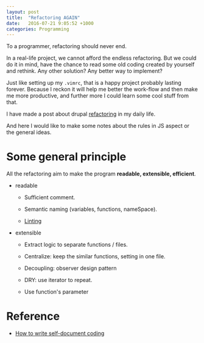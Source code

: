 ```yaml
---
layout: post
title:  "Refactoring AGAIN"
date:   2016-07-21 9:05:52 +1000
categories: Programming
---
```


To a programmer, refactoring should never end. 

In a real-life project, we cannot afford the endless refactoring. But we could do it in mind, have the chance to read some old coding created by yourself and rethink. Any other solution? Any better way to implement?

Just like setting up my `.vimrc`, that is a happy project probably lasting forever. Because I reckon it will help me better the work-flow and then make me more productive, and further more I could learn some cool stuff from that.

I have made a post about drupal [refactoring](http://ericatsydney.github.io/programming/2016/05/23/refactoring.html) in my daily life.
 
And here I would like to make some notes about the rules in JS aspect or the general ideas.

Some general principle
======================
All the refactoring aim to make the program **readable, extensible, efficient**.

- readable

  * Sufficient comment.

  * Semantic naming (variables, functions, nameSpace).

  * [Linting](http://ericatsydney.github.io/programming/2016/07/15/linting.html)

- extensible

  * Extract logic to separate functions / files.

  * Centralize: keep the similar functions, setting in one file.

  * Decoupling: observer design pattern

  * DRY: use iterator to repeat.

  * Use function's parameter

Reference
=========
- [How to write self-document coding](https://www.sitepoint.com/self-documenting-javascript/) 
